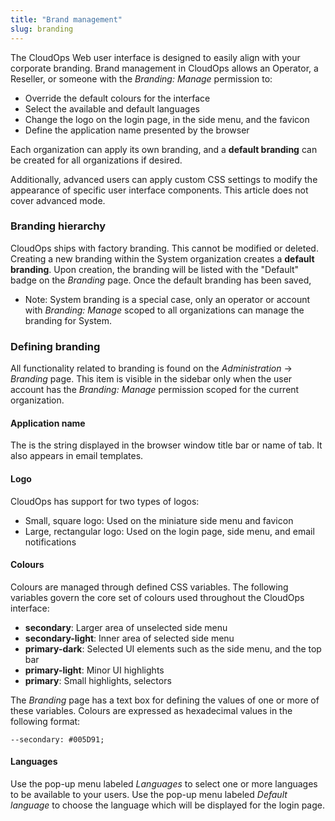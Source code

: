 ```yaml
---
title: "Brand management"
slug: branding
---
```



The CloudOps Web user interface is designed to easily align with your corporate branding.  Brand management in CloudOps allows an Operator, a Reseller, or someone with the *Branding: Manage* permission to:
   - Override the default colours for the interface
   - Select the available and default languages
   - Change the logo on the login page, in the side menu, and the favicon
   - Define the application name presented by the browser

Each organization can apply its own branding, and a **default branding** can be created for all organizations if desired.

Additionally, advanced users can apply custom CSS settings to modify the appearance of specific user interface components.  This article does not cover advanced mode.

### Branding hierarchy

CloudOps ships with factory branding.  This cannot be modified or deleted.  Creating a new branding within the System organization creates a **default branding**.  Upon creation, the branding will be listed with the "Default" badge on the *Branding* page.  Once the default branding has been saved,

   - Note: System branding is a special case, only an operator or account with *Branding: Manage* scoped to all organizations can manage the branding for System.

### Defining branding

All functionality related to branding is found on the *Administration* -> *Branding* page.  This item is visible in the sidebar only when the user account has the *Branding: Manage* permission scoped for the current organization.

#### Application name

The is the string displayed in the browser window title bar or name of tab.  It also appears in email templates.

#### Logo

CloudOps has support for two types of logos:
   - Small, square logo: Used on the miniature side menu and favicon
   - Large, rectangular logo: Used on the login page, side menu, and email notifications

#### Colours <a name="colours"></a>

Colours are managed through defined CSS variables.  The following variables govern the core set of colours used throughout the CloudOps interface:

   - **secondary**: Larger area of unselected side menu
   - **secondary-light**: Inner area of selected side menu
   - **primary-dark**: Selected UI elements such as the side menu, and the top bar
   - **primary-light**: Minor UI highlights
   - **primary**: Small highlights, selectors

The *Branding* page has a text box for defining the values of one or more of these variables.  Colours are expressed as hexadecimal values in the following format:

```
--secondary: #005D91;
```

#### Languages

Use the pop-up menu labeled *Languages* to select one or more languages to be available to your users.  Use the pop-up menu labeled *Default language* to choose the language which will be displayed for the login page.
